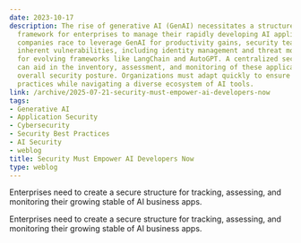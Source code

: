 ```yaml
---
date: 2023-10-17
description: The rise of generative AI (GenAI) necessitates a structured security
  framework for enterprises to manage their rapidly developing AI applications. As
  companies race to leverage GenAI for productivity gains, security teams must address
  inherent vulnerabilities, including identity management and threat modeling, particularly
  for evolving frameworks like LangChain and AutoGPT. A centralized security resource
  can aid in the inventory, assessment, and monitoring of these applications, enhancing
  overall security posture. Organizations must adapt quickly to ensure secure development
  practices while navigating a diverse ecosystem of AI tools.
link: /archive/2025-07-21-security-must-empower-ai-developers-now
tags:
- Generative AI
- Application Security
- Cybersecurity
- Security Best Practices
- AI Security
- weblog
title: Security Must Empower AI Developers Now
type: weblog
---
```


Enterprises need to create a secure structure for tracking, assessing, and monitoring their growing stable of AI business apps.

Enterprises need to create a secure structure for tracking, assessing, and monitoring their growing stable of AI business apps.

